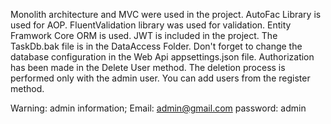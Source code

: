 Monolith architecture and MVC were used in the project. 
AutoFac Library is used for AOP. 
FluentValidation library was used for validation. Entity Framwork Core ORM is used. 
JWT is included in the project. 
The TaskDb.bak file is in the DataAccess Folder. 
Don't forget to change the database configuration in the Web Api appsettings.json file. 
Authorization has been made in the Delete User method. The deletion process is performed only with the admin user. You can add users from the register method.

Warning:
admin information;
Email: admin@gmail.com
password: admin
